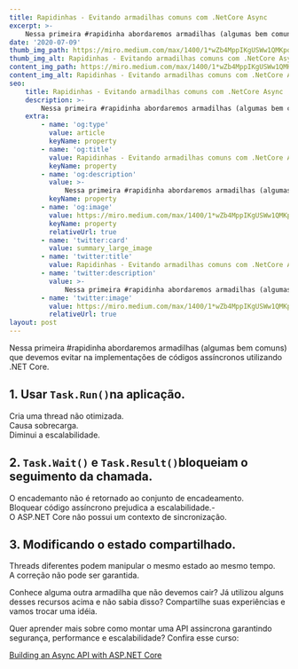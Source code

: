 ```yaml
---
title: Rapidinhas - Evitando armadilhas comuns com .NetCore Async
excerpt: >-
    Nessa primeira #rapidinha abordaremos armadilhas (algumas bem comuns) que devemos evitar na implementações de códigos assíncronos
date: '2020-07-09'
thumb_img_path: https://miro.medium.com/max/1400/1*wZb4MppIKgUSWw1QMKpqUQ.jpeg
thumb_img_alt: Rapidinhas - Evitando armadilhas comuns com .NetCore Async
content_img_path: https://miro.medium.com/max/1400/1*wZb4MppIKgUSWw1QMKpqUQ.jpeg
content_img_alt: Rapidinhas - Evitando armadilhas comuns com .NetCore Async
seo:
    title: Rapidinhas - Evitando armadilhas comuns com .NetCore Async
    description: >-
        Nessa primeira #rapidinha abordaremos armadilhas (algumas bem comuns) que devemos evitar na implementações de códigos assíncronos
    extra:
        - name: 'og:type'
          value: article
          keyName: property
        - name: 'og:title'
          value: Rapidinhas - Evitando armadilhas comuns com .NetCore Async
          keyName: property
        - name: 'og:description'
          value: >-
              Nessa primeira #rapidinha abordaremos armadilhas (algumas bem comuns) que devemos evitar na implementações de códigos assíncronos
          keyName: property
        - name: 'og:image'
          value: https://miro.medium.com/max/1400/1*wZb4MppIKgUSWw1QMKpqUQ.jpeg
          keyName: property
          relativeUrl: true
        - name: 'twitter:card'
          value: summary_large_image
        - name: 'twitter:title'
          value: Rapidinhas - Evitando armadilhas comuns com .NetCore Async
        - name: 'twitter:description'
          value: >-
              Nessa primeira #rapidinha abordaremos armadilhas (algumas bem comuns) que devemos evitar na implementações de códigos assíncronos
        - name: 'twitter:image'
          value: https://miro.medium.com/max/1400/1*wZb4MppIKgUSWw1QMKpqUQ.jpeg
          relativeUrl: true
layout: post
---
```


Nessa primeira #rapidinha abordaremos armadilhas (algumas bem comuns) que devemos evitar na implementações de códigos assíncronos utilizando .NET Core.

## 1\. Usar `Task.Run()`na aplicação.

Cria uma thread não otimizada.  
Causa sobrecarga.  
Diminui a escalabilidade.

## 2\. `Task.Wait()` e `Task.Result()`bloqueiam o seguimento da chamada.

O encademanto não é retornado ao conjunto de encadeamento.  
Bloquear código assíncrono prejudica a escalabilidade.-  
O ASP.NET Core não possui um contexto de sincronização.

## 3\. Modificando o estado compartilhado.

Threads diferentes podem manipular o mesmo estado ao mesmo tempo.  
A correção não pode ser garantida.

Conhece alguma outra armadilha que não devemos cair? Já utilizou alguns desses recursos acima e não sabia disso? Compartilhe suas experiências e vamos trocar uma idéia.

Quer aprender mais sobre como montar uma API assincrona garantindo segurança, performance e escalabilidade? Confira esse curso:

[Building an Async API with ASP.NET Core](https://www.pluralsight.com/courses/building-async-api-aspdotnet-core)
